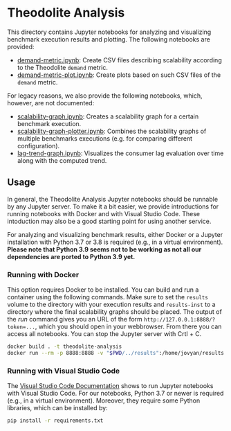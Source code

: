 # Theodolite Analysis

This directory contains Jupyter notebooks for analyzing and visualizing
benchmark execution results and plotting. The following notebooks are provided:

* [demand-metric.ipynb](demand-metric.ipynb): Create CSV files describing scalability according to the Theodolite `demand` metric.
* [demand-metric-plot.ipynb](demand-metric-plot.ipynb): Create plots based on such CSV files of the `demand` metric.

For legacy reasons, we also provide the following notebooks, which, however, are not documented:

* [scalability-graph.ipynb](scalability-graph.ipynb): Creates a scalability graph for a certain benchmark execution.
* [scalability-graph-plotter.ipynb](scalability-graph-plotter.ipynb): Combines the scalability graphs of multiple benchmarks executions (e.g. for comparing different configuration).
* [lag-trend-graph.ipynb](lag-trend-graph.ipynb): Visualizes the consumer lag evaluation over time along with the computed trend.

## Usage

In general, the Theodolite Analysis Jupyter notebooks should be runnable by any Jupyter server. To make it a bit easier,
we provide introductions for running notebooks with Docker and with Visual Studio Code. These intoduction may also be
a good starting point for using another service.

For analyzing and visualizing benchmark results, either Docker or a Jupyter installation with Python 3.7 or 3.8 is
required (e.g., in a virtual environment). **Please note that Python 3.9 seems not to be working as not all our
dependencies are ported to Python 3.9 yet.**

### Running with Docker

This option requires Docker to be installed. You can build and run a container using the following commands. Make sure
to set the `results` volume to the directory with your execution results and `results-inst` to a directory where the
final scalability graphs should be placed. The output of the *run* command gives you an URL of the form
`http://127.0.0.1:8888/?token=...`, which you should open in your webbrowser. From there you can access all notebooks.
You can stop the Jupyter server with Crtl + C.

```sh
docker build . -t theodolite-analysis
docker run --rm -p 8888:8888 -v "$PWD/../results":/home/jovyan/results -v "$PWD/../results-inst":/home/jovyan/results-inst theodolite-analysis
```

### Running with Visual Studio Code

The [Visual Studio Code Documentation](https://code.visualstudio.com/docs/python/jupyter-support) shows to run Jupyter
notebooks with Visual Studio Code. For our notebooks, Python 3.7 or newer is required (e.g., in a virtual environment).
Moreover, they require some Python libraries, which can be installed by:

```sh
pip install -r requirements.txt
```
